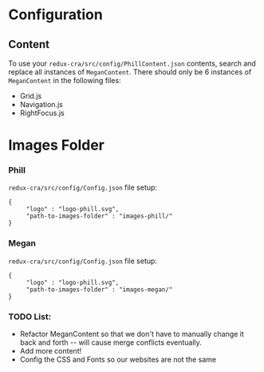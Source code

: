# Configuration

## Content

To use your `redux-cra/src/config/PhillContent.json` contents, search and replace all instances of `MeganContent`. 
There should only be 6 instances of `MeganContent` in the following files:
- Grid.js
- Navigation.js
- RightFocus.js

# Images Folder

### Phill
`redux-cra/src/config/Config.json` file setup:
```
{
     "logo" : "logo-phill.svg",
     "path-to-images-folder" : "images-phill/"
}
   ```
   
### Megan

`redux-cra/src/config/Config.json` file setup:
```
{
     "logo" : "logo-phill.svg",
     "path-to-images-folder" : "images-megan/"
}
   ```
   
### TODO List:
- Refactor MeganContent so that we don't have to manually change it back and forth -- will cause merge conflicts eventually.
- Add more content!
- Config the CSS and Fonts so our websites are not the same